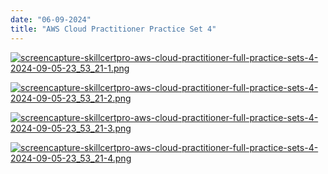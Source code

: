 ```yaml
---
date: "06-09-2024"
title: "AWS Cloud Practitioner Practice Set 4"
---
```

<a href="/images/screencapture-skillcertpro-aws-cloud-practitioner-full-practice-sets-4-2024-09-05-23_53_21-1.png" target="_blank"><img src="/images/screencapture-skillcertpro-aws-cloud-practitioner-full-practice-sets-4-2024-09-05-23_53_21-1.png" alt="screencapture-skillcertpro-aws-cloud-practitioner-full-practice-sets-4-2024-09-05-23_53_21-1.png" /></a>

<a href="/images/screencapture-skillcertpro-aws-cloud-practitioner-full-practice-sets-4-2024-09-05-23_53_21-2.png" target="_blank"><img src="/images/screencapture-skillcertpro-aws-cloud-practitioner-full-practice-sets-4-2024-09-05-23_53_21-2.png" alt="screencapture-skillcertpro-aws-cloud-practitioner-full-practice-sets-4-2024-09-05-23_53_21-2.png" /></a>

<a href="/images/screencapture-skillcertpro-aws-cloud-practitioner-full-practice-sets-4-2024-09-05-23_53_21-3.png" target="_blank"><img src="/images/screencapture-skillcertpro-aws-cloud-practitioner-full-practice-sets-4-2024-09-05-23_53_21-3.png" alt="screencapture-skillcertpro-aws-cloud-practitioner-full-practice-sets-4-2024-09-05-23_53_21-3.png" /></a>

<a href="/images/screencapture-skillcertpro-aws-cloud-practitioner-full-practice-sets-4-2024-09-05-23_53_21-4.png" target="_blank"><img src="/images/screencapture-skillcertpro-aws-cloud-practitioner-full-practice-sets-4-2024-09-05-23_53_21-4.png" alt="screencapture-skillcertpro-aws-cloud-practitioner-full-practice-sets-4-2024-09-05-23_53_21-4.png" /></a>